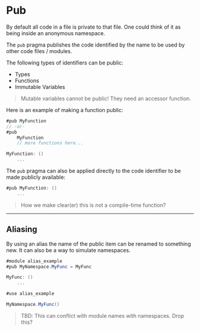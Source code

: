 # Pub

By default all code in a file is private to that file. One could think of it as being inside an anonymous namespace.

The `pub` pragma publishes the code identified by the name to be used by other code files / modules.

The following types of identifiers can be public:

- Types
- Functions
- Immutable Variables

> Mutable variables cannot be public! They need an accessor function.

Here is an example of making a function public:

```C#
#pub MyFunction
// -or-
#pub
    MyFunction
    // more functions here...

MyFunction: ()
    ...
```

The `pub` pragma can also be applied directly to the code identifier to be made publicly available:

```C#
#pub MyFunction: ()
    ...
```

> How we make clear(er) this is not a compile-time function?

---

## Aliasing

By using an alias the name of the public item can be renamed to something new. It can also be a way to simulate namespaces.

```C#
#module alias_example
#pub MyNamespace.MyFunc = MyFunc

MyFunc: ()
    ...
```

```C#
#use alias_example

MyNamespace.MyFunc()
```

> TBD: This can conflict with module names with namespaces. Drop this?
